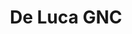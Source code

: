 ---
title: "De Luca GNC"
url: /ciudad-autonoma-de-buenos-aires/de-luca-gnc/
shop: reparación de automóviles
---